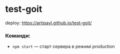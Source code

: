 # test-goit

deploy: https://artipavl.github.io/test-goit/

### Команди:

- `npm start` &mdash; старт сервера в режимі production
